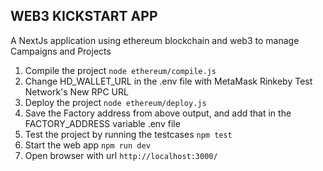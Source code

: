 ## WEB3 KICKSTART APP
A NextJs application using ethereum blockchain and web3 to manage Campaigns and Projects

1. Compile the project
    `node ethereum/compile.js`
2. Change HD_WALLET_URL in the .env file with MetaMask Rinkeby Test Network's New RPC URL
3. Deploy the project
   `node ethereum/deploy.js`
4. Save the Factory address from above output, and add that in the FACTORY_ADDRESS variable .env file
5. Test the project by running the testcases
   `npm test`
6. Start the web app
    `npm run dev`
7. Open browser with url `http://localhost:3000/`